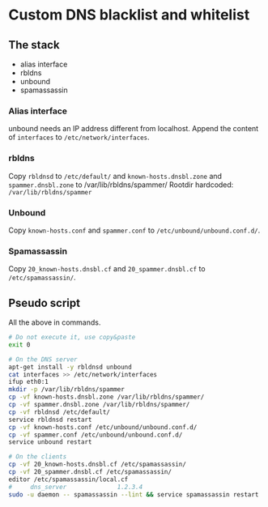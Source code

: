 # Custom DNS blacklist and whitelist

## The stack

- alias interface
- rbldns
- unbound
- spamassassin

### Alias interface

unbound needs an IP address different from localhost.
Append the content of `interfaces` to `/etc/network/interfaces`.

### rbldns

Copy `rbldnsd` to `/etc/default/`
and `known-hosts.dnsbl.zone` and `spammer.dnsbl.zone` to /var/lib/rbldns/spammer/
Rootdir hardcoded: `/var/lib/rbldns/spammer`

### Unbound

Copy `known-hosts.conf` and `spammer.conf` to `/etc/unbound/unbound.conf.d/`.

### Spamassassin

Copy `20_known-hosts.dnsbl.cf` and `20_spammer.dnsbl.cf` to `/etc/spamassassin/`.

## Pseudo script

All the above in commands.

```bash
# Do not execute it, use copy&paste
exit 0

# On the DNS server
apt-get install -y rbldnsd unbound
cat interfaces >> /etc/network/interfaces
ifup eth0:1
mkdir -p /var/lib/rbldns/spammer
cp -vf known-hosts.dnsbl.zone /var/lib/rbldns/spammer/
cp -vf spammer.dnsbl.zone /var/lib/rbldns/spammer/
cp -vf rbldnsd /etc/default/
service rbldnsd restart
cp -vf known-hosts.conf /etc/unbound/unbound.conf.d/
cp -vf spammer.conf /etc/unbound/unbound.conf.d/
service unbound restart

# On the clients
cp -vf 20_known-hosts.dnsbl.cf /etc/spamassassin/
cp -vf 20_spammer.dnsbl.cf /etc/spamassassin/
editor /etc/spamassassin/local.cf
#     dns_server              1.2.3.4
sudo -u daemon -- spamassassin --lint && service spamassassin restart
```

